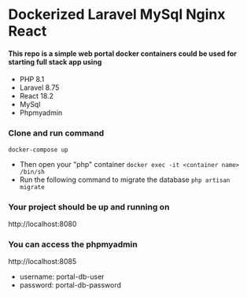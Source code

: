 # Dockerized Laravel MySql Nginx React

#### This repo is a simple web portal docker containers could be used for starting full stack app using

- PHP 8.1
- Laravel 8.75
- React 18.2
- MySql 
- Phpmyadmin

### Clone and run command
`docker-compose up`
- Then open your "php" container
`docker exec -it <container name> /bin/sh`
- Run the following command to migrate the database
`php artisan migrate`

### Your project should be up and running on
http://localhost:8080

### You can access the phpmyadmin
http://localhost:8085
- username: portal-db-user
- password: portal-db-password



